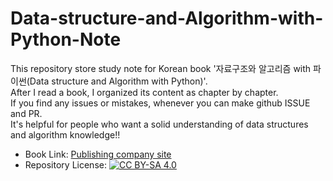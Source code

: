 # Data-structure-and-Algorithm-with-Python-Note
This repository store study note for Korean book '자료구조와 알고리즘 with 파이썬(Data structure and Algorithm with Python)'.   
After I read a book, I organized its content as chapter by chapter.     
If you find any issues or mistakes, whenever you can make github ISSUE and PR.  
It's helpful for people who want a solid understanding of data structures and algorithm knowledge!!

- Book Link: [Publishing company site](https://www.booksr.co.kr/product/%EC%9E%90%EB%A3%8C%EA%B5%AC%EC%A1%B0%EC%99%80-%EC%95%8C%EA%B3%A0%EB%A6%AC%EC%A6%98-with-%ED%8C%8C%EC%9D%B4%EC%8D%AC/)
- Repository License: [![CC BY-SA 4.0][cc-by-sa-shield]][cc-by-sa]

[cc-by-sa]: http://creativecommons.org/licenses/by-sa/4.0/
[cc-by-sa-shield]: https://img.shields.io/badge/License-CC%20BY--SA%204.0-lightgrey.svg
